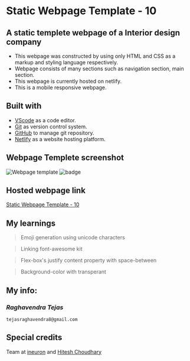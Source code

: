 # Static Webpage Template - 10

## A static templete webpage of a Interior design company

- This webpage was constructed by using only HTML and CSS as a markup and styling language respectively.
- Webpage consists of many sections such as navigation section, main section.
- This webpage is currently hosted on netlify.
- This is a mobile responsive webpage.

## Built with

- [VScode](https://code.visualstudio.com/) as a code editor.
- [Git](https://git-scm.com/) as version control system.
- [GitHub](https://github.com/) to manage git repository.
- [Netlify](https://www.netlify.com/) as a website hosting platform.

## Webpage Templete screenshot

![Webpage template](screenshot.png)
![badge](https://img.shields.io/badge/Time%20taken-3%20hours-green?style=for-the-badge)

## Hosted webpage link

[Static Webpage Template - 10](https://static-webpage-template-10.netlify.app/)

## My learnings

> Emoji generation using unicode characters

> Linking font-awesome kit

> Flex-box's justify content property with space-between

> Background-color with transperant

## My info:

### _*Raghavendra Tejas*_

```shell
tejasraghavendra8@gmail.com
```

## Special credits

Team at [ineuron](https://ineuron.ai/) and [Hitesh Choudhary](https://github.com/hiteshchoudhary)
